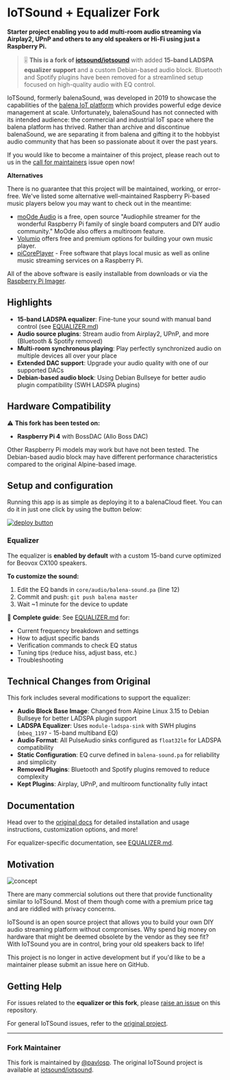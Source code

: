 # IoTSound + Equalizer Fork

**Starter project enabling you to add multi-room audio streaming via Airplay2, UPnP and others to any old speakers or Hi-Fi using just a Raspberry Pi.**

> 🎚️ **This is a fork of [iotsound/iotsound](https://github.com/iotsound/iotsound)** with added **15-band LADSPA equalizer support** and a custom Debian-based audio block. Bluetooth and Spotify plugins have been removed for a streamlined setup focused on high-quality audio with EQ control.

IoTSound, formerly balenaSound, was developed in 2019 to showcase the capabilities of the [balena IoT platform](https://www.balena.io/) which provides powerful edge device management at scale. Unfortunately, balenaSound has not connected with its intended audience: the commercial and industrial IoT space where the balena platform has thrived. Rather than archive and discontinue balenaSound, we are separating it from balena and gifting it to the hobbyist audio community that has been so passionate about it over the past years. 

If you would like to become a maintainer of this project, please reach out to us in the [call for maintainers](https://github.com/iotsound/iotsound/issues/689) issue open now!

**Alternatives**

There is no guarantee that this project will be maintained, working, or error-free. We've listed some alternative well-maintained Raspberry Pi-based music players below you may want to check out in the meantime:
 
- [moOde Audio](https://moodeaudio.org/) is a free, open source "Audiophile streamer for the wonderful Raspberry Pi family of single board computers and DIY audio community." MoOde also offers a multiroom feature.
- [Volumio](https://volumio.com/) offers free and premium options for building your own music player.
- [piCorePlayer](https://www.picoreplayer.org/) - Free software that plays local music as well as online music streaming services on a Raspberry Pi.

All of the above software is easily installable from downloads or via the [Raspberry Pi Imager](https://www.raspberrypi.com/software/).

## Highlights

- **15-band LADSPA equalizer**: Fine-tune your sound with manual band control (see [EQUALIZER.md](EQUALIZER.md))
- **Audio source plugins**: Stream audio from Airplay2, UPnP, and more (Bluetooth & Spotify removed)
- **Multi-room synchronous playing**: Play perfectly synchronized audio on multiple devices all over your place
- **Extended DAC support**: Upgrade your audio quality with one of our supported DACs
- **Debian-based audio block**: Using Debian Bullseye for better audio plugin compatibility (SWH LADSPA plugins)


## Hardware Compatibility

⚠️ **This fork has been tested on:**
- **Raspberry Pi 4** with BossDAC (Allo Boss DAC)

Other Raspberry Pi models may work but have not been tested. The Debian-based audio block may have different performance characteristics compared to the original Alpine-based image.

## Setup and configuration

Running this app is as simple as deploying it to a balenaCloud fleet. You can do it in just one click by using the button below:

[![deploy button](https://balena.io/deploy.svg)](https://dashboard.balena-cloud.com/deploy?repoUrl=https://github.com/pavlosp/iotsound&defaultDeviceType=raspberry-pi)

### Equalizer

The equalizer is **enabled by default** with a custom 15-band curve optimized for Beovox CX100 speakers.

**To customize the sound:**
1. Edit the EQ bands in `core/audio/balena-sound.pa` (line 12)
2. Commit and push: `git push balena master`
3. Wait ~1 minute for the device to update

📖 **Complete guide**: See [EQUALIZER.md](EQUALIZER.md) for:
- Current frequency breakdown and settings
- How to adjust specific bands
- Verification commands to check EQ status
- Tuning tips (reduce hiss, adjust bass, etc.)
- Troubleshooting

## Technical Changes from Original

This fork includes several modifications to support the equalizer:

- **Audio Block Base Image**: Changed from Alpine Linux 3.15 to Debian Bullseye for better LADSPA plugin support
- **LADSPA Equalizer**: Uses `module-ladspa-sink` with SWH plugins (`mbeq_1197` - 15-band multiband EQ)
- **Audio Format**: All PulseAudio sinks configured as `float32le` for LADSPA compatibility
- **Static Configuration**: EQ curve defined in `balena-sound.pa` for reliability and simplicity
- **Removed Plugins**: Bluetooth and Spotify plugins removed to reduce complexity
- **Kept Plugins**: Airplay, UPnP, and multiroom functionality fully intact

## Documentation

Head over to the [original docs](https://iotsound.github.io/) for detailed installation and usage instructions, customization options, and more!

For equalizer-specific documentation, see [EQUALIZER.md](EQUALIZER.md).

## Motivation

![concept](https://raw.githubusercontent.com/iotsound/iotsound/master/docs/images/sound.png)

There are many commercial solutions out there that provide functionality similar to IoTSound. Most of them though come with a premium price tag and are riddled with privacy concerns.

IoTSound is an open source project that allows you to build your own DIY audio streaming platform without compromises. Why spend big money on hardware that might be deemed obsolete by the vendor as they see fit? With IoTSound you are in control, bring your old speakers back to life!

This project is no longer in active development but if you'd like to be a maintainer please submit an issue here on GitHub.

## Getting Help

For issues related to the **equalizer or this fork**, please [raise an issue](https://github.com/pavlosp/iotsound/issues/new) on this repository.

For general IoTSound issues, refer to the [original project](https://github.com/iotsound/iotsound).

---

### Fork Maintainer

This fork is maintained by [@pavlosp](https://github.com/pavlosp). The original IoTSound project is available at [iotsound/iotsound](https://github.com/iotsound/iotsound).
